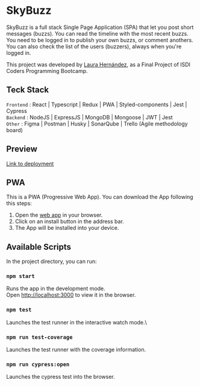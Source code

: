 # SkyBuzz

SkyBuzz is a full stack Single Page Application (SPA) that let you post short messages (buzzs).
You can read the timeline with the most recent buzzs.
You need to be logged in to publish your own buzzs, or comment anothers.
You can also check the list of the users (buzzers), always when you're logged in.

This project was developed by [Laura Hernández](https://github.com/LauraHEVA), as a Final Project of ISDI Coders Programming Bootcamp.

## Teck Stack

`Frontend` : React | Typescript | Redux | PWA | Styled-components | Jest | Cypress \
`Backend` : NodeJS | ExpressJS | MongoDB | Mongoose | JWT | Jest \
`Other` : Figma | Postman | Husky | SonarQube | Trello (Agile methodology board)

## Preview

[Link to deployment](https://skybuzz-laura-hernandez.netlify.app/)

## PWA

This is a PWA (Progressive Web App).
You can download the App following this steps:

1. Open the [web app](https://skybuzz-laurahv-v2.netlify.app/) in your browser.
2. Click on an install button in the address bar.
3. The App will be installed into your device.

## Available Scripts

In the project directory, you can run:

### `npm start`

Runs the app in the development mode.\
Open [http://localhost:3000](http://localhost:3000) to view it in the browser.

### `npm test`

Launches the test runner in the interactive watch mode.\

### `npm run test-coverage`

Launches the test runner with the coverage information.

### `npm run cypress:open`

Launches the cypress test into the browser.
